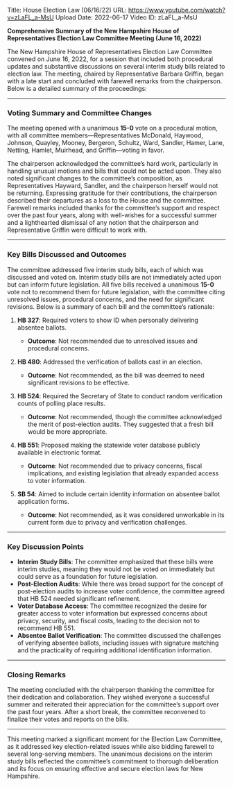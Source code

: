 Title: House Election Law (06/16/22)
URL: https://www.youtube.com/watch?v=zLaFL_a-MsU
Upload Date: 2022-06-17
Video ID: zLaFL_a-MsU

**Comprehensive Summary of the New Hampshire House of Representatives Election Law Committee Meeting (June 16, 2022)**

The New Hampshire House of Representatives Election Law Committee convened on June 16, 2022, for a session that included both procedural updates and substantive discussions on several interim study bills related to election law. The meeting, chaired by Representative Barbara Griffin, began with a late start and concluded with farewell remarks from the chairperson. Below is a detailed summary of the proceedings:

---

### **Voting Summary and Committee Changes**
The meeting opened with a unanimous **15-0** vote on a procedural motion, with all committee members—Representatives McDonald, Haywood, Johnson, Quayley, Mooney, Bergeron, Schultz, Ward, Sandler, Hamer, Lane, Netting, Hamlet, Muirhead, and Griffin—voting in favor. 

The chairperson acknowledged the committee’s hard work, particularly in handling unusual motions and bills that could not be acted upon. They also noted significant changes to the committee’s composition, as Representatives Hayward, Sandler, and the chairperson herself would not be returning. Expressing gratitude for their contributions, the chairperson described their departures as a loss to the House and the committee. Farewell remarks included thanks for the committee’s support and respect over the past four years, along with well-wishes for a successful summer and a lighthearted dismissal of any notion that the chairperson and Representative Griffin were difficult to work with.

---

### **Key Bills Discussed and Outcomes**
The committee addressed five interim study bills, each of which was discussed and voted on. Interim study bills are not immediately acted upon but can inform future legislation. All five bills received a unanimous **15-0** vote not to recommend them for future legislation, with the committee citing unresolved issues, procedural concerns, and the need for significant revisions. Below is a summary of each bill and the committee’s rationale:

1. **HB 327**: Required voters to show ID when personally delivering absentee ballots.  
   - **Outcome**: Not recommended due to unresolved issues and procedural concerns.

2. **HB 480**: Addressed the verification of ballots cast in an election.  
   - **Outcome**: Not recommended, as the bill was deemed to need significant revisions to be effective.

3. **HB 524**: Required the Secretary of State to conduct random verification counts of polling place results.  
   - **Outcome**: Not recommended, though the committee acknowledged the merit of post-election audits. They suggested that a fresh bill would be more appropriate.

4. **HB 551**: Proposed making the statewide voter database publicly available in electronic format.  
   - **Outcome**: Not recommended due to privacy concerns, fiscal implications, and existing legislation that already expanded access to voter information.

5. **SB 54**: Aimed to include certain identity information on absentee ballot application forms.  
   - **Outcome**: Not recommended, as it was considered unworkable in its current form due to privacy and verification challenges.

---

### **Key Discussion Points**
- **Interim Study Bills**: The committee emphasized that these bills were interim studies, meaning they would not be voted on immediately but could serve as a foundation for future legislation.  
- **Post-Election Audits**: While there was broad support for the concept of post-election audits to increase voter confidence, the committee agreed that HB 524 needed significant refinement.  
- **Voter Database Access**: The committee recognized the desire for greater access to voter information but expressed concerns about privacy, security, and fiscal costs, leading to the decision not to recommend HB 551.  
- **Absentee Ballot Verification**: The committee discussed the challenges of verifying absentee ballots, including issues with signature matching and the practicality of requiring additional identification information.

---

### **Closing Remarks**
The meeting concluded with the chairperson thanking the committee for their dedication and collaboration. They wished everyone a successful summer and reiterated their appreciation for the committee’s support over the past four years. After a short break, the committee reconvened to finalize their votes and reports on the bills.

---

This meeting marked a significant moment for the Election Law Committee, as it addressed key election-related issues while also bidding farewell to several long-serving members. The unanimous decisions on the interim study bills reflected the committee’s commitment to thorough deliberation and its focus on ensuring effective and secure election laws for New Hampshire.
